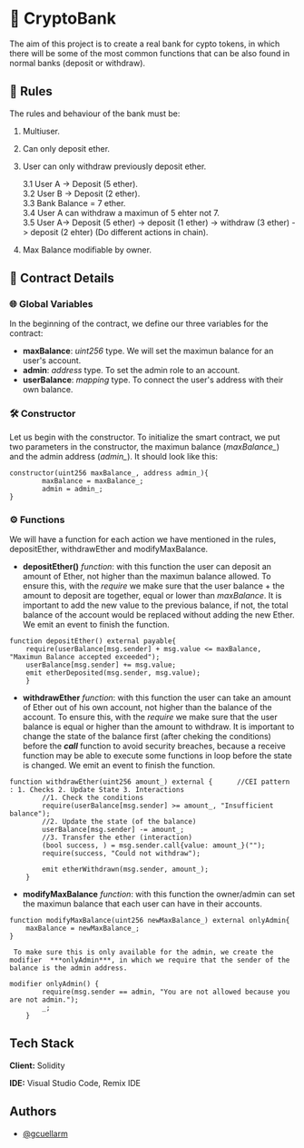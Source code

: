 # 🚀 CryptoBank

The aim of this project is to create a real bank for cypto tokens, in which there will be some of the most common functions that can be also found in normal banks (deposit or withdraw).


## 📃 Rules
The rules and behaviour of the bank must be:

1. Multiuser.
2. Can only deposit ether.
3. User can only withdraw previously deposit ether.
    
    3.1 User A -> Deposit (5 ether).  
    3.2 User B -> Deposit (2 ether).  
    3.3 Bank Balance = 7 ether.  
    3.4 User A can withdraw a maximun of 5 ehter not 7.  
    3.5 User A-> Deposit (5 ether) -> deposit (1 ether) -> withdraw (3 ether) -> deposit (2 ehter) (Do different actions in chain).
4. Max Balance modifiable by owner.

## 📃 Contract Details
### 🌐 Global Variables
In the beginning of the contract, we define our three variables for the contract:
- **maxBalance**: *uint256* type. We will set the maximun balance for an user's account.
- **admin**:  *address* type. To set the admin role to an account.
- **userBalance**: *mapping* type. To connect the user's address with their own balance.
### 🛠️ Constructor
Let us begin with the constructor. To initialize the smart contract, we put two parameters in the constructor, the maximun balance (*maxBalance_*) and the admin address (*admin_*). It should look like this:  
``` solidity
constructor(uint256 maxBalance_, address admin_){
        maxBalance = maxBalance_;
        admin = admin_;
} 
```


### ⚙️ Functions
We will have a function for each action we have mentioned in the rules, depositEther, withdrawEther and modifyMaxBalance.
- **depositEther()** *function*: with this function the user can deposit an amount of Ether, not higher than the maximun balance allowed. To ensure this, with the *require* we make sure that the user balance + the amount to deposit are together, equal or lower than *maxBalance*. It is important to add the new value to the previous balance, if not, the total balance of the account would be replaced without adding the new Ether. We emit an event to finish the function.
``` solidity
function depositEther() external payable{   
    require(userBalance[msg.sender] + msg.value <= maxBalance, "Maximun Balance accepted exceeded");
    userBalance[msg.sender] += msg.value;
    emit etherDeposited(msg.sender, msg.value);
    }
```
- **withdrawEther** *function*: with this function the user can take an amount of Ether out of his own account, not higher than the balance of the account. To ensure this, with the *require* we make sure that the user balance is equal or higher than the amount to withdraw. It is important to change the state of the balance first (after cheking the conditions) before the ***call*** function to avoid security breaches, because a receive function may be able to execute some functions in loop before the state is changed. We emit an event to finish the function.
``` solidity
function withdrawEther(uint256 amount_) external {      //CEI pattern : 1. Checks 2. Update State 3. Interactions
        //1. Check the conditions
        require(userBalance[msg.sender] >= amount_, "Insufficient balance");
        //2. Update the state (of the balance)
        userBalance[msg.sender] -= amount_;
        //3. Transfer the ether (interaction)
        (bool success, ) = msg.sender.call{value: amount_}("");
        require(success, "Could not withdraw");

        emit etherWithdrawn(msg.sender, amount_);
    }
```
- **modifyMaxBalance** *function*: with this function the owner/admin can set the maximun balance that each user can have in their accounts. 
``` solidity
function modifyMaxBalance(uint256 newMaxBalance_) external onlyAdmin{
    maxBalance = newMaxBalance_;
}
```


     To make sure this is only available for the admin, we create the modifier  ***onlyAdmin***, in which we require that the sender of the balance is the admin address.
``` solidity
modifier onlyAdmin() {
        require(msg.sender == admin, "You are not allowed because you are not admin.");
        _;
    }
```
## Tech Stack

**Client:** Solidity

**IDE:** Visual Studio Code, Remix IDE


## Authors

- [@gcuellarm](https://www.github.com/gcuellarm)
